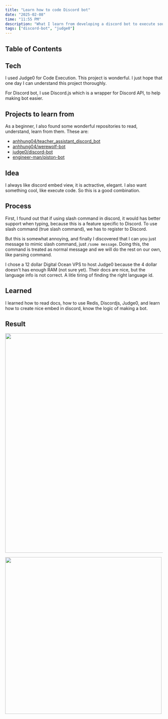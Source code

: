 ```yaml
---
title: "Learn how to code Discord bot"
date: "2025-02-08"
time: "11:55 PM"
description: "What I learn from developing a discord bot to execute source code remotely"
tags: ["discord-bot", "judge0"]
---
```


## Table of Contents

## Tech

I used Judge0 for Code Execution. This project is wonderful. I just hope that one day I can understand this project thoroughly.

For Discord bot, I use Discord.js which is a wrapper for Discord API, to help making bot easier.

## Projects to learn from

As a beginner, I also found some wonderful repositories to read, understand, learn from them. These are:

-   [anhhung04/teacher_assistant_discord_bot](https://github.com/anhhung04/teacher_assistant_discord_bot)
-   [anhhung04/werewolf-bot](https://github.com/anhhung04/werewolf-bot)
-   [judge0/discord-bot](https://github.com/judge0/discord-bot)
-   [engineer-man/piston-bot](https://github.com/engineer-man/piston-bot)

## Idea

I always like discord embed view, it is actractive, elegant. I also want something cool, like execute code. So this is a good combination.

## Process

First, I found out that if using slash command in discord, it would has better support when typing, because this is a feature specific to Discord. To use slash command (true slash command), we has to register to Discord.

But this is somewhat annoying, and finally I discovered that I can you just message to mimic slash command, just `/some message`. Doing this, the command is treated as normal message and we will do the rest on our own, like parsing command.

I chose a 12 dollar Digital Ocean VPS to host Judge0 because the 4 dollar doesn't has enough RAM (not sure yet). Their docs are nice, but the language info is not correct. A litle tiring of finding the right language id.

## Learned

I learned how to read docs, how to use Redis, Discordjs, Judge0, and learn how to create nice embed in discord, know the logic of making a bot.

## Result

<p><img src="/readme/src/assets/writings/code-exec.png" width="700"></p>

<p><img src="/readme/src/assets/writings/code-stat.png" width="500"></p>
